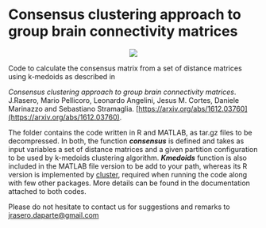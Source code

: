 # Consensus clustering approach to group brain connectivity matrices

<p align="center">
  <img src="https://github.com/jrasero/consensus/blob/master/docs/github.png">
</p>

Code to calculate the consensus matrix from a set of distance matrices using k-medoids as described in

*Consensus clustering approach to group brain connectivity matrices*. J.Rasero, Mario Pellicoro, Leonardo Angelini, Jesus M. Cortes, Daniele Marinazzo and Sebastiano Stramaglia. [https://arxiv.org/abs/1612.03760](https://arxiv.org/abs/1612.03760).

The folder contains the code written in R and MATLAB, as tar.gz files to be decompressed. In both, the function **_consensus_** is defined and takes as input variables a set of distance matrices and a given partition configuration to be used by k-medoids clustering algorithm. **_Kmedoids_** function is also included in the MATLAB file version to be add to your path, whereas its R version is implemented by [cluster](https://cran.r-project.org/web/packages/cluster/index.html), required when running the code along with few other packages. More details can be found in the documentation attached to both codes.

Please do not hesitate to contact us for suggestions and remarks to jrasero.daparte@gmail.com

